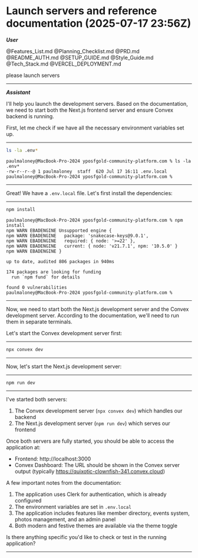 <!-- Generated by SpecStory -->

# Launch servers and reference documentation (2025-07-17 23:56Z)

_**User**_

@Features_List.md @Planning_Checklist.md @PRD.md @README_AUTH.md @SETUP_GUIDE.md @Style_Guide.md @Tech_Stack.md @VERCEL_DEPLOYMENT.md 

please launch servers

---

_**Assistant**_

I'll help you launch the development servers. Based on the documentation, we need to start both the Next.js frontend server and ensure Convex backend is running.

First, let me check if we have all the necessary environment variables set up.

---

```bash
ls -la .env*
```

```
paulmaloney@MacBook-Pro-2024 yposfgold-community-platform.com % ls -la .env*
-rw-r--r--@ 1 paulmaloney  staff  620 Jul 17 16:11 .env.local
paulmaloney@MacBook-Pro-2024 yposfgold-community-platform.com %
```

---

Great! We have a `.env.local` file. Let's first install the dependencies:

---

```bash
npm install
```

```
paulmaloney@MacBook-Pro-2024 yposfgold-community-platform.com % npm install
npm WARN EBADENGINE Unsupported engine {
npm WARN EBADENGINE   package: 'snakecase-keys@9.0.1',
npm WARN EBADENGINE   required: { node: '>=22' },
npm WARN EBADENGINE   current: { node: 'v21.7.1', npm: '10.5.0' }
npm WARN EBADENGINE }

up to date, audited 806 packages in 940ms

174 packages are looking for funding
  run `npm fund` for details

found 0 vulnerabilities
paulmaloney@MacBook-Pro-2024 yposfgold-community-platform.com %
```

---

Now, we need to start both the Next.js development server and the Convex development server. According to the documentation, we'll need to run them in separate terminals.

Let's start the Convex development server first:

---

```bash
npx convex dev
```

---

Now, let's start the Next.js development server:

---

```bash
npm run dev
```

---

I've started both servers:
1. The Convex development server (`npx convex dev`) which handles our backend
2. The Next.js development server (`npm run dev`) which serves our frontend

Once both servers are fully started, you should be able to access the application at:
- Frontend: http://localhost:3000
- Convex Dashboard: The URL should be shown in the Convex server output (typically https://quixotic-clownfish-341.convex.cloud)

A few important notes from the documentation:
1. The application uses Clerk for authentication, which is already configured
2. The environment variables are set in `.env.local`
3. The application includes features like member directory, events system, photos management, and an admin panel
4. Both modern and festive themes are available via the theme toggle

Is there anything specific you'd like to check or test in the running application?

---

